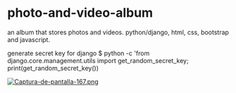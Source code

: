 # photo-and-video-album
an album that stores photos and videos. python/django, html, css, bootstrap and javascript.

generate secret key for django $ python -c 'from django.core.management.utils import get_random_secret_key; print(get_random_secret_key())


[![Captura-de-pantalla-167.png](https://i.postimg.cc/FRv87VKg/Captura-de-pantalla-167.png)](https://postimg.cc/4K8B0tVm)
